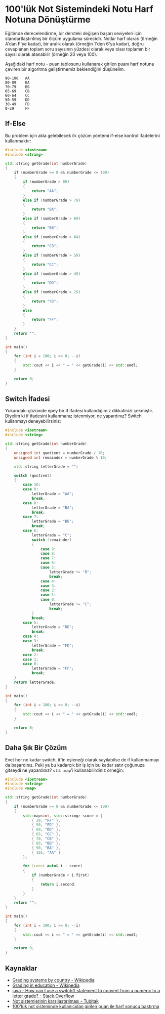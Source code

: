 # 100'lük Not Sistemindeki Notu Harf Notuna Dönüştürme

Eğitimde derecelendirme, bir dersteki değişen başarı seviyeleri için standartlaştırılmış bir ölçüm uygulama sürecidir. Notlar harf olarak (örneğin A'dan F'ye kadar), bir aralık olarak (örneğin 1'den 6'ya kadar), doğru cevaplanan toplam soru sayısının yüzdesi olarak veya olası toplamın bir sayısı olarak atanabilir (örneğin 20 veya 100).

Aşağıdaki harf notu - puan tablosunu kullanarak girilen puanı harf notuna çeviren bir algoritma geliştirmemiz beklendiğini düşünelim.

```
90-100   AA
80-89    BA
70-79    BB
65-69    CB
60-64    CC
50-59    DD
30-49    FD
0-29     FF
```

## If-Else

Bu problem için akla gelebilecek ilk çözüm yöntemi if-else kontrol ifadelerini kullanmaktır:

```cpp
#include <iostream>
#include <string>

std::string getGrade(int numberGrade)
{
    if (numberGrade >= 0 && numberGrade <= 100)
    {
        if (numberGrade > 89)
        {
            return "AA";
        }
        else if (numberGrade > 79)
        {
            return "BA";
        }
        else if (numberGrade > 69)
        {
            return "BB";
        }
        else if (numberGrade > 64)
        {
            return "CB";
        }
        else if (numberGrade > 59)
        {
            return "CC";
        }
        else if (numberGrade > 49)
        {
            return "DD";
        }
        else if (numberGrade > 29)
        {
            return "FD";
        }
        else
        {
            return "FF";
        }
    }
    return "";
}

int main()
{
    for (int i = 100; i >= 0; --i)
    {
        std::cout << i << " = " << getGrade(i) << std::endl;
    }

    return 0;
}
```

## Switch İfadesi

Yukarıdaki çözümde epey bir if ifadesi kullandığımız dikkatinizi çekmiştir. Diyelim ki if ifadesini kullanmanız istenmiyor, ne yapardınız? Switch kullanmayı deneyebilirsiniz:

```cpp
#include <iostream>
#include <string>

std::string getGrade(int numberGrade)
{
    unsigned int quotient = numberGrade / 10;
    unsigned int remainder = numberGrade % 10;

    std::string letterGrade = "";

    switch (quotient)
    {
        case 10:
        case 9:
            letterGrade = "AA";
            break;
        case 8:
            letterGrade = "BA";
            break;
        case 7:
            letterGrade = "BB";
            break;
        case 6:
            letterGrade = "C";
            switch (remainder)
            {
                case 9:
                case 8:
                case 7:
                case 6:
                case 5:
                    letterGrade += "B";
                    break;
                case 4:
                case 3:
                case 2:
                case 1:
                case 0:
                    letterGrade += "C";
                    break;
            }
            break;
        case 5:
            letterGrade = "DD";
            break;
        case 4:
        case 3:
            letterGrade = "FD";
            break;
        case 2:
        case 1:
        case 0:
            letterGrade = "FF";
            break;
    }
    return letterGrade;
}

int main()
{
    for (int i = 100; i >= 0; --i)
    {
        std::cout << i << " = " << getGrade(i) << std::endl;
    }

    return 0;
}
```

## Daha Şık Bir Çözüm

Evet her ne kadar switch, if'in eşleneği olarak sayılabilse de if kullanmamayı da başardınız. Peki ya bu kadarcık bir iş için bu kadar satır çoğunuza gitseydi ne yapardınız? `std::map`'i kullanabilirdiniz örneğin:

```cpp
#include <iostream>
#include <string>
#include <map>

std::string getGrade(int numberGrade)
{
    if (numberGrade >= 0 && numberGrade <= 100)
    {
        std::map<int, std::string> score = {
            { 30, "FF" },
            { 50, "FD" },
            { 60, "DD" },
            { 65, "CC" },
            { 70, "CB" },
            { 80, "BB" },
            { 90, "BA" },
            { 101, "AA" }
        };

        for (const auto& i : score)
        {
            if (numberGrade < i.first)
            {
                return i.second;
            }
        }
    }
    return "";
}

int main()
{
    for (int i = 100; i >= 0; --i)
    {
        std::cout << i << " = " << getGrade(i) << std::endl;
    }

    return 0;
}
```

## Kaynaklar

* [Grading systems by country - Wikipedia](https://en.wikipedia.org/wiki/Grading_systems_by_country)
* [Grading in education - Wikipedia](https://en.wikipedia.org/wiki/Grading_in_education)
* [java - How can I use a switch() statement to convert from a numeric to a letter grade? - Stack Overflow](https://stackoverflow.com/questions/1535076/how-can-i-use-a-switch-statement-to-convert-from-a-numeric-to-a-letter-grade)
* [Not sistemlerinin karşılaştırılması - Tubitak](http://www.tubitak.gov.tr/sites/default/files/equivalency_table_0.pdf)
* [100'lük not sisteminde kullanıcıdan girilen puan ile harf sonucu bastırma](https://github.com/msusur/kodlama-pratikleri/blob/master/sorular/not-sistemi-sorusu.md)
